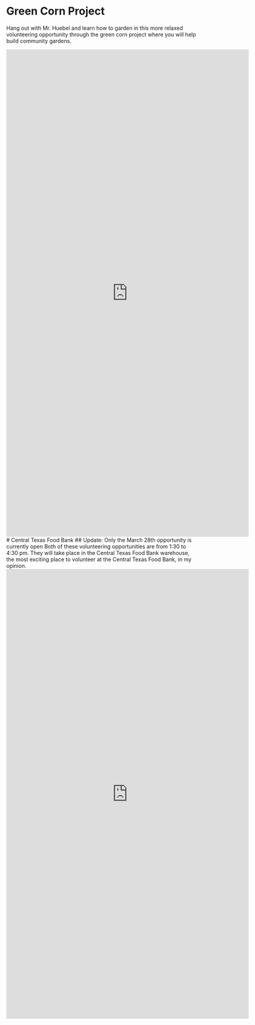 # Green Corn Project
Hang out with Mr. Huebel and learn how to garden in this more relaxed volunteering opportunity through the green corn project where you will help build community gardens.
<iframe src="https://docs.google.com/forms/d/e/1FAIpQLScNurt54Ei92gsNqiYxIufYB-ItnktqRocIVXpBAL8HeE9vPQ/viewform?embedded=true" width="640" height="1284" frameborder="0" marginheight="0" marginwidth="0">Loading…</iframe>
# Central Texas Food Bank
## Update: Only the March 28th opportunity is currently open
Both of these volunteering opportunities are from 1:30 to 4:30 pm. They will take place in the Central Texas Food Bank warehouse, the most exciting place to volunteer at the Central Texas Food Bank, in my opinion.
<iframe src="https://docs.google.com/forms/d/e/1FAIpQLSf4s-WoaH4i58vXZB1yt0WELvoHAw7GL2qm2i5z9QA0ZpVfKQ/viewform?embedded=true" width="640" height="1185" frameborder="0" marginheight="0" marginwidth="0">Loading…</iframe>
